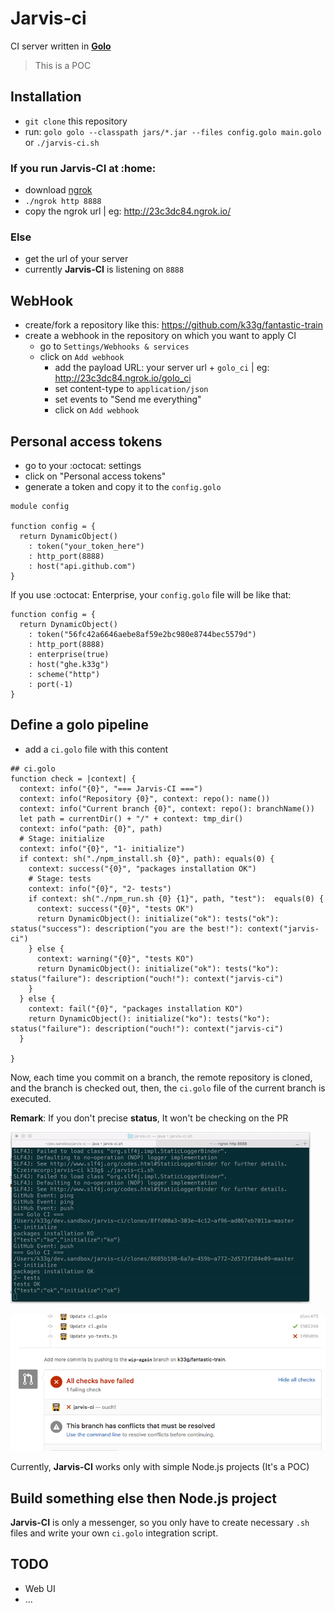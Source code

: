 # Jarvis-ci
CI server written in **[Golo](http://golo-lang.org/)**

> This is a POC

## Installation

- `git clone` this repository
- run: `golo golo --classpath jars/*.jar --files config.golo main.golo` or `./jarvis-ci.sh`

### If you run Jarvis-CI at :home:

- download [ngrok](https://ngrok.com/)
- `./ngrok http 8888`
- copy the ngrok url | eg: http://23c3dc84.ngrok.io/

### Else

- get the url of your server
- currently **Jarvis-CI** is listening on `8888`

## WebHook

- create/fork a repository like this: https://github.com/k33g/fantastic-train
- create a webhook in the repository on which you want to apply CI
  - go to `Settings/Webhooks & services`
  - click on `Add webhook`
    - add the payload URL: your server url + `golo_ci` | eg: http://23c3dc84.ngrok.io/golo_ci
    - set content-type to `application/json`
    - set events to "Send me everything"
    - click on `Add webhook`

## Personal access tokens

- go to your :octocat: settings
- click on "Personal access tokens"
- generate a token and copy it to the `config.golo`

```golo
module config

function config = {
  return DynamicObject()
    : token("your_token_here")
    : http_port(8888)
    : host("api.github.com")
}
```

If you use :octocat: Enterprise, your `config.golo` file will be like that:

```golo
function config = {
  return DynamicObject()
    : token("56fc42a6646aebe8af59e2bc980e8744bec5579d")
    : http_port(8888)
    : enterprise(true)
    : host("ghe.k33g")
    : scheme("http")
    : port(-1)
}
```

## Define a golo pipeline

- add a `ci.golo` file with this content
```golo
## ci.golo 
function check = |context| {
  context: info("{0}", "=== Jarvis-CI ===")
  context: info("Repository {0}", context: repo(): name())
  context: info("Current branch {0}", context: repo(): branchName())
  let path = currentDir() + "/" + context: tmp_dir()
  context: info("path: {0}", path)
  # Stage: initialize
  context: info("{0}", "1- initialize")
  if context: sh("./npm_install.sh {0}", path): equals(0) {
    context: success("{0}", "packages installation OK")
    # Stage: tests
    context: info("{0}", "2- tests")
    if context: sh("./npm_run.sh {0} {1}", path, "test"):  equals(0) {
      context: success("{0}", "tests OK")
      return DynamicObject(): initialize("ok"): tests("ok"): status("success"): description("you are the best!"): context("jarvis-ci")
    } else {
      context: warning("{0}", "tests KO")
      return DynamicObject(): initialize("ok"): tests("ko"): status("failure"): description("ouch!"): context("jarvis-ci")
    }
  } else {
    context: fail("{0}", "packages installation KO")
    return DynamicObject(): initialize("ko"): tests("ko"): status("failure"): description("ouch!"): context("jarvis-ci")
  }

}
```

Now, each time you commit on a branch, the remote repository is cloned, and the branch is checked out, then, the `ci.golo` file of the current branch is executed.

**Remark**: If you don't precise **status**, It won't be checking on the PR

![octocat](jarvis-ci-000.gif)

![octocat](check.png)


Currently, **Jarvis-CI** works only with simple Node.js projects (It's a POC)

## Build something else then Node.js project

**Jarvis-CI** is only a messenger, so you only have to create necessary `.sh` files and write your own `ci.golo` integration script.


## TODO

- Web UI
- ...
